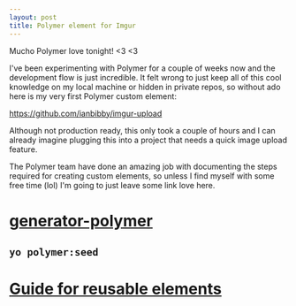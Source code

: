 ```yaml
---
layout: post
title: Polymer element for Imgur
---
```


Mucho Polymer love tonight! \<3 \<3

I've been experimenting with Polymer for a couple of weeks now and the development flow is just incredible.  It felt wrong to just keep all of this cool knowledge on my local machine or hidden in private repos, so without ado here is my very first Polymer custom element:

https://github.com/ianbibby/imgur-upload

Although not production ready, this only took a couple of hours and I can already imagine plugging this into a project that needs a quick image upload feature.

The Polymer team have done an amazing job with documenting the steps required for creating custom elements, so unless I find myself with some free time (lol) I'm going to just leave some link love here.

# [generator-polymer](https://github.com/yeoman/generator-polymer)
## `yo polymer:seed` 
# [Guide for reusable elements](http://www.polymer-project.org/docs/start/reusableelements.html)
